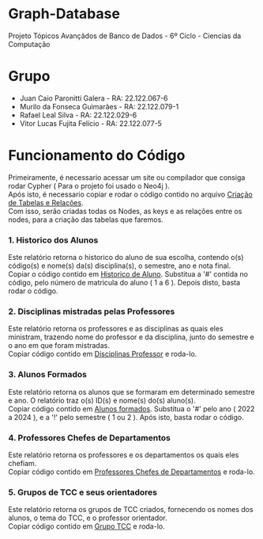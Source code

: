 # Graph-Database
Projeto Tópicos Avançãdos de Banco de Dados - 6º Ciclo - Ciencias da Computação
<br>

# Grupo

 - Juan Caio Paronitti Galera - RA: 22.122.067-6
 - Murilo da Fonseca Guimarães - RA: 22.122.079-1
 - Rafael Leal Silva - RA: 22.122.029-6
 - Vitor Lucas Fujita Felício - RA: 22.122.077-5

# Funcionamento do Código

 Primeiramente, é necessario acessar um site ou compilador que consiga rodar Cypher ( Para o projeto foi usado o Neo4j ).
 <br>
 Após isto, é necessario copiar e rodar o código contido no arquivo [Criação de Tabelas e Relações](https://github.com/RafLeal/Graph-Database/blob/main/Cria%C3%A7%C3%A3o%20de%20Tabelas%20e%20Rela%C3%A7%C3%B5es). 
 <br>
 Com isso, serão criadas todas os Nodes, as keys e as relações entre os nodes, para a criação das tabelas que faremos.

  ### 1. Historico dos Alunos

   Este relatório retorna o historico do aluno de sua escolha, contendo o(s) código(s) e nome(s) da(s) disciplina(s), o semestre, ano e nota final.
  <br>
   Copiar o código contido em [Historico de Aluno](https://github.com/RafLeal/Graph-Database/blob/main/Historico%20de%20Aluno). Substitua a '#' contida no código, pelo número de matricula do aluno ( 1 a 6 ). Depois disto, basta rodar o código. 

  ### 2. Disciplinas mistradas pelas Professores

  Este relatório retorna os professores e as disciplinas as quais eles ministram, trazendo nome do professor e da disciplina, junto do semestre e o ano em que foram mistradas.
  <br>
   Copiar código contido em [Disciplinas Professor](https://github.com/RafLeal/Graph-Database/blob/main/Disciplinas%20Professor) e roda-lo.

  ### 3. Alunos Formados

  Este relatório retorna os alunos que se formaram em determinado semestre e ano. O relatório traz o(s) ID(s) e nome(s) do(s) aluno(s).
  <br>
   Copiar código contido em [Alunos formados](https://github.com/RafLeal/Graph-Database/blob/main/Alunos%20formados). Substitua o '#' pelo ano ( 2022 a 2024 ), e a '!' pelo semestre ( 1 ou 2 ). Após isto, basta rodar o código.

  ### 4. Professores Chefes de Departamentos

  Este relatório retorna os professores e os departamentos os quais eles chefiam.
  <br>
   Copiar código contido em [Professores Chefes de Departamentos](https://github.com/RafLeal/Graph-Database/blob/main/Professores%20Chefes%20de%20Departamentos) e roda-lo.

  ### 5. Grupos de TCC e seus orientadores

  Este relatório retorna os grupos de TCC criados, fornecendo os nomes dos alunos, o tema do TCC, e o professor orientador.
  <br>
   Copiar código contido em [Grupo TCC](https://github.com/RafLeal/Graph-Database/blob/main/Grupo%20TCC) e roda-lo.
 
